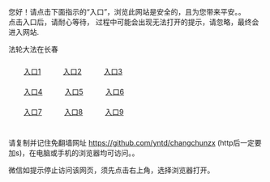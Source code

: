您好！请点击下面指示的“入口”，浏览此网站是安全的，且为您带来平安。。 <br/>
点击入口后，请耐心等待， 过程中可能会出现无法打开的提示，请忽略，最终会进入网站. </br>

法轮大法在长春<br/>
<div style="padding:10px"><a style="margin:20px" target="_blank" href="https://d113ur0r4u0l94.cloudfront.net/2Qpsp?kykxzca" id="ccLink1" rel="nofollow">入口1</a> <a target="_blank" style="margin:20px" href="https://d2w5ha8nv0vybo.cloudfront.net/2Qpsp?feqeos" id="ccLink2" rel="nofollow">入口2</a> <a style="margin:20px" target="_blank" href="https://d15qzt5w4dkopg.cloudfront.net/2Qpsp?odwugdo" id="ccLink3" rel="nofollow">入口3</a></div>

<div style="padding:10px" ><a style="margin:20px" target="_blank" href="https://d113ur0r4u0l94.cloudfront.net/2Qpsp?kykxzca" id="ccLink4" rel="nofollow">入口4</a> <a style="margin:20px" href="https://d2w5ha8nv0vybo.cloudfront.net/2Qpsp?feqeos" target="_blank" id="ccLink5" rel="nofollow">入口5</a> <a style="margin:20px" href="https://d15qzt5w4dkopg.cloudfront.net/2Qpsp?odwugdo" target="_blank" id="ccLink6" rel="nofollow">入口6</a></div>

<div style="padding:10px"><a style="margin:20px" target="_blank" href="https://d113ur0r4u0l94.cloudfront.net/2Qpsp?kykxzca" id="ccLink7" rel="nofollow">入口7</a> <a style="margin:20px" href="https://d2w5ha8nv0vybo.cloudfront.net/2Qpsp?feqeos" target="_blank" id="ccLink8" rel="nofollow">入口8</a> <a style="margin:20px" target="_blank" href="https://d15qzt5w4dkopg.cloudfront.net/2Qpsp?odwugdo" id="ccLink9" rel="nofollow">入口9</a></div>

<br/>



请复制并记住免翻墙网址 https://github.com/yntd/changchunzx (http后一定要加s)，在电脑或手机的浏览器均可访问。。<br/>

微信如提示停止访问该网页，须先点击右上角，选择浏览器打开。

